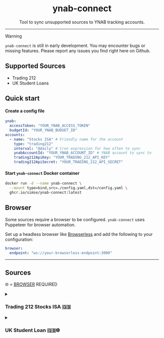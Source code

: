 <center>
    <h1>ynab-connect</h1>
    <p>Tool to sync unsupported sources to YNAB tracking accounts.</p>
</center>

---

> [!WARNING]  
> `ynab-connect` is still in early development. You may encounter bugs or missing features. Please report any issues you find right here on Github.

## Supported Sources
- Trading 212
- UK Student Loans

## Quick start

#### Create a config file

```yaml
ynab:
  accessToken: "YOUR_YNAB_ACCESS_TOKEN"
  budgetId: "YOUR_YNAB_BUDGET_ID"
accounts:
  - name: "Stocks ISA" # Friendly name for the account
    type: "trading212"
    interval: "@daily" # Cron expression for how often to sync
    ynabAccountId: "YOUR_YNAB_ACCOUNT_ID" # YNAB account to sync to
    trading212ApiKey: "YOUR_TRADING_212_API_KEY" 
    trading212ApiSecret: "YOUR_TRADING_212_API_SECRET"
```

#### Start `ynab-connect` Docker container

```bash
docker run -d --name ynab-connect \
  --mount type=bind,src=./config.yaml,dst=/config.yaml \
  ghcr.io/simse/ynab-connect:latest
```

## Browser
Some sources require a browser to be configured. `ynab-connect` uses Puppeteer for browser automation.

Set up a headless browser like [Browserless](https://github.com/browserless/browserless) and add the following to your configuration:
```yaml
browser:
  endpoint: "ws://your-browserless-endpoint:3000"
```

---
## Sources

🌐 = [BROWSER](#browser) REQUIRED

<details>
<summary><h3>Trading 212 <strong>Stocks ISA</strong> 🇬🇧</h3></summary>

Sync the value of your Trading 212 Stocks ISA using the beta API.

See the [following guide](https://helpcentre.trading212.com/hc/en-us/articles/14584770928157-Trading-212-API-key) for how to get your API key and secret.

### Notes on the API key
You may restrict the API key to your own IP address for increased security.

The only required permission on the key is "Portfolio".

### Required configuration

```yaml
- name: "Stocks ISA" # Friendly name for the account
  type: "trading212"
  interval: "@daily" # Cron expression for how often to sync
  ynabAccountId: "YOUR_YNAB_ACCOUNT_ID" # YNAB account to sync to
  trading212ApiKey: "YOUR_TRADING_212_API_KEY" 
  trading212ApiSecret: "YOUR_TRADING_212_API_SECRET"
```
</details>

<details>
<summary><h3>UK Student Loan 🇬🇧🌐</h3></summary>

Sync your UK Student Loan balance from the Student Loans Company website.

This sources requires a [browser](#browser) to be configured.

### Required configuration

```yaml
- name: "Student Loan"
  type: "uk_student_loan"
  interval: "@weekly"
  ynabAccountId: "YOUR_YNAB_ACCOUNT_ID"
  email: "YOUR_SLC_EMAIL"
  password: "YOUR_SLC_PASSWORD"
  secretAnswer: "YOUR_SLC_SECRET_ANSWER"
```

</details>